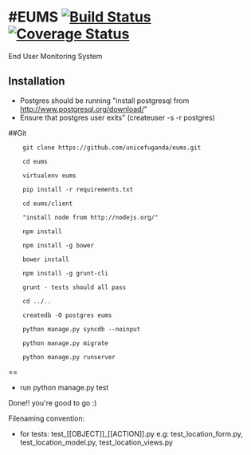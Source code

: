 #EUMS 
[![Build Status](https://snap-ci.com/unicefuganda/eums/branch/master/build_image)](https://snap-ci.com/unicefuganda/eums/branch/master)[![Coverage Status](https://img.shields.io/coveralls/unicefuganda/eums.svg)](https://coveralls.io/r/unicefuganda/eums)
====

End User Monitoring System

Installation
------------
* Postgres should be running "install postgresql from http://www.postgresql.org/download/"
* Ensure that postgres user exits" (createuser -s -r postgres)

##Git

        git clone https://github.com/unicefuganda/eums.git

        cd eums

        virtualenv eums

        pip install -r requirements.txt

        cd eums/client

        "install node from http://nodejs.org/"

        npm install

        npm install -g bower

        bower install

        npm install -g grunt-cli

        grunt - tests should all pass

        cd ../..

        createdb -O postgres eums

        python manage.py syncdb --noinput

        python manage.py migrate

        python manage.py runserver

==

* run python manage.py test

Done!! you're good to go :)

Filenaming convention:
* for tests: test_[[OBJECT]]_[[ACTION]].py
e.g: test_location_form.py, test_location_model.py, test_location_views.py
